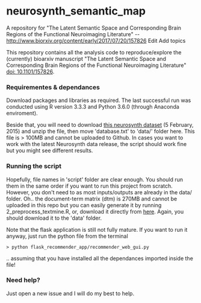 # neurosynth_semantic_map

A repository for "The Latent Semantic Space and Corresponding Brain Regions of the Functional Neuroimaging Literature" -- http://www.biorxiv.org/content/early/2017/07/20/157826 Edit
Add topics


This repository contains all the analysis code to reproduce/explore the (currently) bioarxiv manuscript "The Latent Semantic Space and Corresponding Brain Regions of the Functional Neuroimaging Literature" [doi: 10.1101/157826](https://doi.org/10.1101/157826).

### Requirementes & dependances

Download packages and libraries as required. The last successful run was conducted using R version 3.3.3  and Python 3.6.0 (through Anaconda enviroment). 

Beside that, you will need to download [this neurosynth dataset](https://github.com/neurosynth/neurosynth-data/blob/master/archive/data_0.5.February_2015.tar.gz) (5 February, 2015) and unzip the file, then move 'database.txt' to 'data/' folder here. This file is > 100MB and cannot be uploaded to Github. In cases you want to work with the latest Neurosynth data release, the script should work fine but you might see different results.

### Running the script

Hopefully, file names in 'script' folder are clear enough. You should run them in the same order if you want to run this project from scratch. However, you don't need to as most inputs/outputs are already in the data/ folder. Oh.. the document-term matrix (dtm) is 270MB and cannot be uploaded in this repo but you can easily generate it by running 2_preprocess_textmine.R, or, download it directly from [here](https://drive.google.com/open?id=0By2zoBIfyKtTdDNDTm05M1Y2WUk). Again, you should download it to the 'data' folder.

Note that the flask application is still not fully mature. If you want to run it anyway, just run the python file from the terminal 

```
> python flask_recommender_app/recommender_web_gui.py
```
.. assuming that you have installed all the dependances imported inside the file!

### Need help?

Just open a new issue and I will do my best to help.